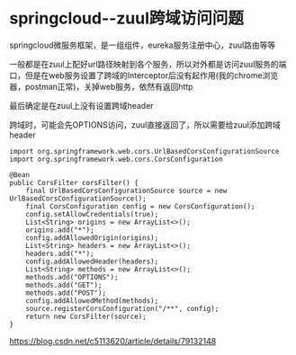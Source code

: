 # springcloud--zuul跨域访问问题

 

springcloud微服务框架，是一组组件，eureka服务注册中心，zuul路由等等

一般都是在zuul上配好url路径映射到各个服务，所以对外都是访问zuul服务的端口，但是在web服务设置了跨域的Interceptor后没有起作用(我的chrome浏览器，postman正常)，关掉web服务，依然有返回http

最后确定是在zuul上没有设置跨域header

跨域时，可能会先OPTIONS访问，zuul直接返回了，所以需要给zuul添加跨域header

```
import org.springframework.web.cors.UrlBasedCorsConfigurationSource
import org.springframework.web.cors.CorsConfiguration

@Bean
public CorsFilter corsFilter() {
    final UrlBasedCorsConfigurationSource source = new UrlBasedCorsConfigurationSource();
    final CorsConfiguration config = new CorsConfiguration();
    config.setAllowCredentials(true);
    List<String> origins = new ArrayList<>();
    origins.add("*");
    config.addAllowedOrigin(origins);
    List<String> headers = new ArrayList<>();
    headers.add("*");
    config.addAllowedHeader(headers);
    List<String> methods = new ArrayList<>();
    methods.add("OPTIONS");
    methods.add("GET");
    methods.add("POST");
    config.addAllowedMethod(methods);
    source.registerCorsConfiguration("/**", config);
    return new CorsFilter(source);
}
```





https://blog.csdn.net/c5113620/article/details/79132148